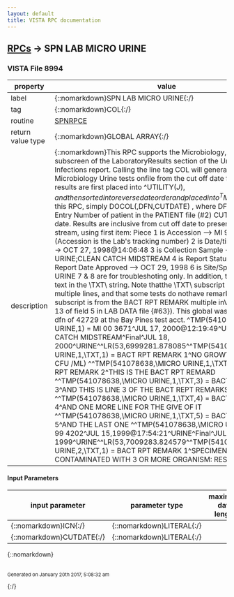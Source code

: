 ```yaml
---
layout: default
title: VISTA RPC documentation
---
```




## [RPCs](TableOfContent.md) &#8594; SPN LAB MICRO URINE 



### VISTA File 8994 


 property | value 
--- | --- 
 label | {::nomarkdown}SPN LAB MICRO URINE{:/}
 tag | {::nomarkdown}COL{:/}
 routine | [SPNRPCE](http://code.osehra.org/dox/Routine_SPNRPCE_source.html)
 return value type | {::nomarkdown}GLOBAL ARRAY{:/}
 description | {::nomarkdown}This RPC supports the Microbiology, Urine subscreen of the LaboratoryResults section of the Urinary Tract Infections report. Calling the line tag COL will generate all Lab Microbiology Urine tests onfile from the cut off date forward. The results are first placed into ^UTILITY($J), andthen sorted into reverse date order and placed into ^TMP($J) To call this RPC, simply DOCOL(,DFN,CUTDATE) , where DFN = Internal Entry Number of patient in the PATIENT file (#2) CUTDATE = Cut off date. Results are inclusive from cut off date to present  Sample data stream, using first item:  Piece  1 is Accession --> MI 98 6158  (Accession is the Lab's tracking number)  2 is Date/time Received --> OCT 27, 1998@14:06:48  3 is Collection Sample --> URINE;CLEAN CATCH MIDSTREAM  4 is Report Status --> Final  5 is Report Date Approved --> OCT 29, 1998  6 is Site/Specimen --> URINE  7 & 8 are for troubleshoting only.        In addition, there is report text in the \TXT\ string. Note thatthe \TXT\ subscript may have multiple lines, and that some tests do nothave remarks.  This subscript is from the BACT RPT REMARK multiple inVista (subfield 13 of field 5 in LAB DATA file {#63}). This global was ran using the dfn of 42729 at the Bay Pines test acct.  ^TMP(541078638,\MICRO URINE\,1) = MI 00 3671^JUL 17, 2000@12:19:49^URINE; CLEAN CATCH MIDSTREAM^Final^JUL 18, 2000^URINE^^LR(53,6999281.878085^^TMP(541078638,\MICRO URINE\,1,\TXT\,1) = BACT RPT REMARK 1^NO GROWTH (<1000 CFU /ML) ^^TMP(541078638,\MICRO URINE\,1,\TXT\,2) = BACT RPT REMARK 2^THIS IS THE BACT RPT REMARD ^^TMP(541078638,\MICRO URINE\,1,\TXT\,3) = BACT RPT REMARK 3^AND THIS IS LINE 3 OF THE BACT REPT REMARKS ^^TMP(541078638,\MICRO URINE\,1,\TXT\,4) = BACT RPT REMARK 4^AND ONE MORE LINE FOR THE GIVE OF IT ^^TMP(541078638,\MICRO URINE\,1,\TXT\,5) = BACT RPT REMARK 5^AND THE LAST ONE ^^TMP(541078638,\MICRO URINE\,2) = MI 99 4202^JUL 15,1999@17:54:21^URINE^Final^JUL 17, 1999^URINE^^LR(53,7009283.824579^^TMP(541078638,\MICRO URINE\,2,\TXT\,1) = BACT RPT REMARK 1^SPECIMEN GROSSLY CONTAMINATED WITH 3 OR MORE ORGANISM: RESUBMIT ^{:/}

#### Input Parameters

| input parameter | parameter type | maximum data length | required | description | 
| --- | --- | --- | --- | --- | 
| {::nomarkdown}ICN{:/} | {::nomarkdown}LITERAL{:/} |  |  |  | 
| {::nomarkdown}CUTDATE{:/} | {::nomarkdown}LITERAL{:/} |  |  |  | 

{::nomarkdown} <br/><br/><p style="font-size: 11px">Generated on January 20th 2017, 5:08:32 am</p>{:/}
